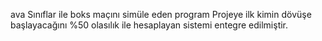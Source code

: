 ava Sınıflar ile boks maçını simüle eden program
Projeye ilk kimin dövüşe başlayacağını %50 olasılık ile hesaplayan sistemi entegre edilmiştir.
